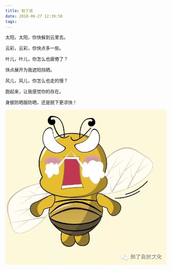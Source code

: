 ```yaml
---
title: 知了说
date: 2018-06-27 12:39:58
tags:
---
```




太阳，太阳，你快躲到云里去。

云彩，云彩，你快点多一些。

叶儿，叶儿，你怎么也疲倦了？

快点展开为我遮阳挡晒。

风儿，风儿，你怎么也走的慢？

跑起来，让我感觉你的存在。

身披防晒服防晒，还是脱下更凉快！

![](知了说/20180627_1.jpg)
